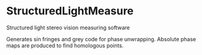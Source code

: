 # StructuredLightMeasure
Structured light stereo vision measuring software

Generates sin fringes and grey code for phase unwrapping.
Absolute phase maps are produced to find homologous points.
